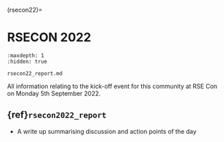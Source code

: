 (rsecon22)=

# RSECON 2022 

```{toctree}
:maxdepth: 1
:hidden: true

rsecon22_report.md
```

All information relating to the kick-off event for this community at RSE Con on Monday 5th September 2022.

## {ref}`rsecon2022_report`
* A write up summarising discussion and action points of the day
